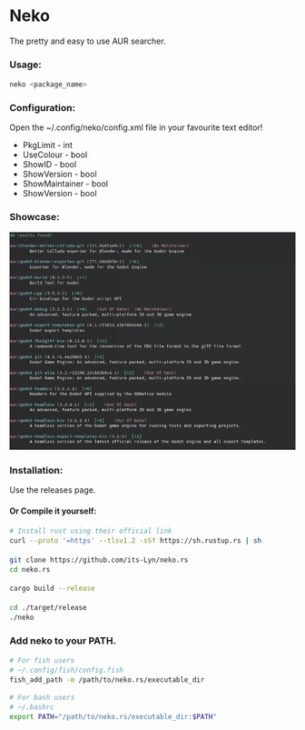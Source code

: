 # Neko
The pretty and easy to use AUR searcher.

### Usage:
```bash
neko <package_name>
```

### Configuration:
Open the ~/.config/neko/config.xml file in your favourite text editor!
- PkgLimit - int
- UseColour - bool
- ShowID - bool
- ShowVersion - bool
- ShowMaintainer - bool
- ShowVersion - bool

### Showcase:
![Showcase](./assets/Showcase.png)

### Installation:

Use the releases page.

#### Or Compile it yourself:

```bash
# Install rust using their official link
curl --proto '=https' --tlsv1.2 -sSf https://sh.rustup.rs | sh

git clone https://github.com/its-Lyn/neko.rs
cd neko.rs

cargo build --release

cd ./target/release
./neko
```

### Add neko to your PATH.

```bash
# For fish users
# ~/.config/fish/config.fish
fish_add_path -m /path/to/neko.rs/executable_dir
```

```bash
# For bash users
# ~/.bashrc
export PATH="/path/to/neko.rs/executable_dir:$PATH"
```
